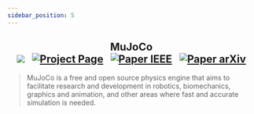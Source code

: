 ```yaml
---
sidebar_position: 5
---
```


<h2 align="center">
  <b>MuJoCo</b>

<div align="center">
    <a href="https://mujoco.org/" target="_blank"><img src="https://img.shields.io/badge/Website-MuJoCo-red"></img></a>
    &nbsp;
    <a href="https://mujoco.readthedocs.io/en/stable/overview.html" target="_blank"><img src="https://img.shields.io/badge/Doc-MuJoCo-blue" alt="Project Page"></img></a>
    &nbsp;
    <a href="https://ieeexplore.ieee.org/document/6386109" target="_blank"><img src="https://img.shields.io/badge/Paper-IEEE-green" alt="Paper IEEE"></img></a>
    &nbsp;
    <a href="https://github.com/google-deepmind/mujoco" target="_blank"><img src="https://img.shields.io/badge/Source-Code-purple" alt="Paper arXiv"></img></a>
</div>
</h2>

> MuJoCo is a free and open source physics engine that aims to facilitate research and development in robotics, biomechanics, graphics and animation, and other areas where fast and accurate simulation is needed.

